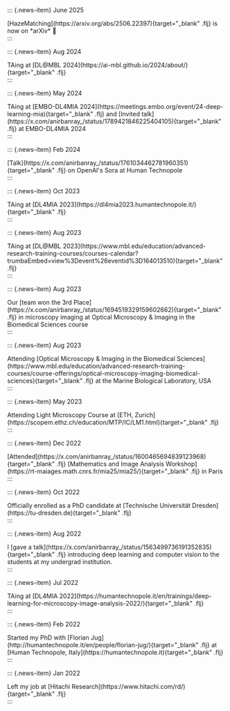::: {.news-item}
<span class="news-date">June 2025</span>
<div class="news-content">[HazeMatching](https://arxiv.org/abs/2506.22397){target="_blank" .flj} is now on *arXiv* 🎉</div>
:::

::: {.news-item}
<span class="news-date">Aug 2024</span>
<div class="news-content">TAing at [DL@MBL 2024](https://ai-mbl.github.io/2024/about/){target="_blank" .flj}</div>
:::

::: {.news-item}
<span class="news-date">May 2024</span>
<div class="news-content">TAing at [EMBO-DL4MIA 2024](https://meetings.embo.org/event/24-deep-learning-mia){target="_blank" .flj} and [Invited talk](https://x.com/anirbanray_/status/1789421846225404105){target="_blank" .flj} at EMBO-DL4MIA 2024</div>
:::

::: {.news-item}
<span class="news-date">Feb 2024</span>
<div class="news-content">[Talk](https://x.com/anirbanray_/status/1761034462781960351){target="_blank" .flj} on OpenAI's Sora at Human Technopole</div>
:::

::: {.news-item}
<span class="news-date">Oct 2023</span>
<div class="news-content">TAing at [DL4MIA 2023](https://dl4mia2023.humantechnopole.it/){target="_blank" .flj}</div>
:::

::: {.news-item}
<span class="news-date">Aug 2023</span>
<div class="news-content">TAing at [DL@MBL 2023](https://www.mbl.edu/education/advanced-research-training-courses/courses-calendar?trumbaEmbed=view%3Devent%26eventid%3D164013510){target="_blank" .flj}</div>
:::

::: {.news-item}
<span class="news-date">Aug 2023</span>
<div class="news-content">Our [team won the 3rd Place](https://x.com/anirbanray_/status/1694519329159602662){target="_blank" .flj} in microscopy imaging at Optical Microscopy & Imaging in the Biomedical Sciences course</div>
:::

::: {.news-item}
<span class="news-date">Aug 2023</span>
<div class="news-content">Attending [Optical Microscopy & Imaging in the Biomedical Sciences](https://www.mbl.edu/education/advanced-research-training-courses/course-offerings/optical-microscopy-imaging-biomedical-sciences){target="_blank" .flj} at the Marine Biological Laboratory, USA</div>
:::

::: {.news-item}
<span class="news-date">May 2023</span>
<div class="news-content">Attending Light Microscopy Course at [ETH, Zurich](https://scopem.ethz.ch/education/MTP/IC/LM1.html){target="_blank" .flj}</div>
:::

::: {.news-item}
<span class="news-date">Dec 2022</span>
<div class="news-content">[Attended](https://x.com/anirbanray_/status/1600465694839123968){target="_blank" .flj} [Mathematics and Image Analysis Workshop](https://rt-maiages.math.cnrs.fr/mia25/mia25/){target="_blank" .flj} in Paris</div>
:::

::: {.news-item}
<span class="news-date">Oct 2022</span>
<div class="news-content">Officially enrolled as a PhD candidate at [Technische Universität Dresden](https://tu-dresden.de){target="_blank" .flj}</div>
:::

::: {.news-item}
<span class="news-date">Aug 2022</span>
<div class="news-content">I [gave a talk](https://x.com/anirbanray_/status/1563499736191352835){target="_blank" .flj} introducing deep learning and computer vision to the students at my undergrad institution. </div>
:::

::: {.news-item}
<span class="news-date">Jul 2022</span>
<div class="news-content">TAing at [DL4MIA 2022](https://humantechnopole.it/en/trainings/deep-learning-for-microscopy-image-analysis-2022/){target="_blank" .flj}</div>
:::

::: {.news-item}
<span class="news-date">Feb 2022</span>
<div class="news-content">Started my PhD with [Florian Jug](http://humantechnopole.it/en/people/florian-jug/){target="_blank" .flj} at [Human Technopole, Italy](https://humantechnopole.it){target="_blank" .flj}</div>
:::

::: {.news-item}
<span class="news-date">Jan 2022</span>
<div class="news-content">Left my job at [Hitachi Research](https://www.hitachi.com/rd/){target="_blank" .flj}</div>
:::